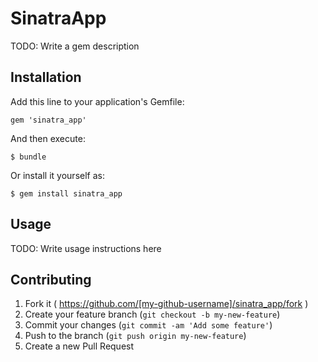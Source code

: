 SinatraApp
==========

TODO: Write a gem description

Installation
------------

Add this line to your application's Gemfile:

```
gem 'sinatra_app'
```

And then execute:

```
$ bundle
```

Or install it yourself as:

```
$ gem install sinatra_app
```

Usage
-----

TODO: Write usage instructions here

Contributing
------------

1. Fork it ( https://github.com/[my-github-username]/sinatra_app/fork )
2. Create your feature branch (`git checkout -b my-new-feature`)
3. Commit your changes (`git commit -am 'Add some feature'`)
4. Push to the branch (`git push origin my-new-feature`)
5. Create a new Pull Request
